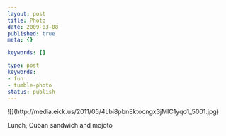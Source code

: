 ```yaml
---
layout: post
title: Photo
date: 2009-03-08
published: true
meta: {}

keywords: []

type: post
keywords:
- fun
- tumble-photo
status: publish
---
```

<div class="figure">            ![](http://media.eick.us/2011/05/4Lbi8pbnEktocngx3jMIC1yqo1_5001.jpg)        </div>

Lunch, Cuban sandwich and mojoto

